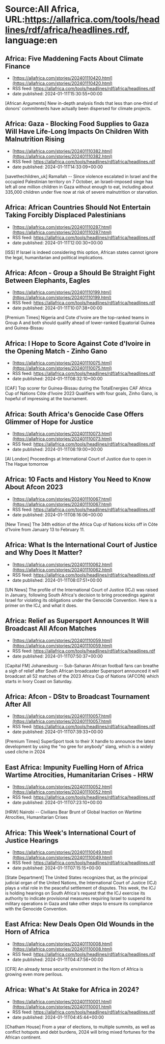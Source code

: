 # Source:All Africa, URL:https://allafrica.com/tools/headlines/rdf/africa/headlines.rdf, language:en

## Africa: Five Maddening Facts About Climate Finance
 - [https://allafrica.com/stories/202401110420.html](https://allafrica.com/stories/202401110420.html)
 - RSS feed: https://allafrica.com/tools/headlines/rdf/africa/headlines.rdf
 - date published: 2024-01-11T15:30:55+00:00

[African Arguments] New in-depth analysis finds that less than one-third of donors' commitments have actually been dispersed for climate projects.

## Africa: Gaza - Blocking Food Supplies to Gaza Will Have Life-Long Impacts On Children With Malnutrition Rising
 - [https://allafrica.com/stories/202401110382.html](https://allafrica.com/stories/202401110382.html)
 - RSS feed: https://allafrica.com/tools/headlines/rdf/africa/headlines.rdf
 - date published: 2024-01-11T14:33:09+00:00

[savethechildren_uk] Ramallah -- Since violence escalated in Israel and the occupied Palestinian territory on 7 October, an Israeli-imposed siege has left all one million children in Gaza without enough to eat, including about 335,000 children under five now at risk of severe malnutrition or starvation.

## Africa: African Countries Should Not Entertain Taking Forcibly Displaced Palestinians
 - [https://allafrica.com/stories/202401110287.html](https://allafrica.com/stories/202401110287.html)
 - RSS feed: https://allafrica.com/tools/headlines/rdf/africa/headlines.rdf
 - date published: 2024-01-11T12:00:30+00:00

[ISS] If Israel is indeed considering this option, African states cannot ignore the legal, humanitarian and political implications.

## Africa: Afcon - Group a Should Be Straight Fight Between Elephants, Eagles
 - [https://allafrica.com/stories/202401110199.html](https://allafrica.com/stories/202401110199.html)
 - RSS feed: https://allafrica.com/tools/headlines/rdf/africa/headlines.rdf
 - date published: 2024-01-11T10:07:38+00:00

[Premium Times] Nigeria and Cote d'Ivoire are the top-ranked teams in Group A and both should qualify ahead of lower-ranked Equatorial Guinea and Guinea-Bissau

## Africa: I Hope to Score Against Cote d'Ivoire in the Opening Match - Zinho Gano
 - [https://allafrica.com/stories/202401110075.html](https://allafrica.com/stories/202401110075.html)
 - RSS feed: https://allafrica.com/tools/headlines/rdf/africa/headlines.rdf
 - date published: 2024-01-11T08:32:10+00:00

[CAF] Top scorer for Guinea-Bissau during the TotalEnergies CAF Africa Cup of Nations C&#xf4;te d'Ivoire 2023 Qualifiers with four goals, Zinho Gano, is hopeful of impressing at the tournament.

## Africa: South Africa's Genocide Case Offers Glimmer of Hope for Justice
 - [https://allafrica.com/stories/202401110073.html](https://allafrica.com/stories/202401110073.html)
 - RSS feed: https://allafrica.com/tools/headlines/rdf/africa/headlines.rdf
 - date published: 2024-01-11T08:19:00+00:00

[AI London] Proceedings at International Court of Justice due to open in The Hague tomorrow

## Africa: 10 Facts and History You Need to Know About Afcon 2023
 - [https://allafrica.com/stories/202401110067.html](https://allafrica.com/stories/202401110067.html)
 - RSS feed: https://allafrica.com/tools/headlines/rdf/africa/headlines.rdf
 - date published: 2024-01-11T08:16:06+00:00

[New Times] The 34th edition of the Africa Cup of Nations kicks off in C&#xf4;te d'Ivoire from January 13 to February 11.

## Africa: What Is the International Court of Justice and Why Does It Matter?
 - [https://allafrica.com/stories/202401110062.html](https://allafrica.com/stories/202401110062.html)
 - RSS feed: https://allafrica.com/tools/headlines/rdf/africa/headlines.rdf
 - date published: 2024-01-11T08:07:51+00:00

[UN News] The profile of the International Court of Justice (ICJ) was raised in January, following South Africa's decision to bring proceedings against Israel for violating its obligations under the Genocide Convention. Here is a primer on the ICJ, and what it does.

## Africa: Relief as Supersport Announces It Will Broadcast All Afcon Matches
 - [https://allafrica.com/stories/202401110059.html](https://allafrica.com/stories/202401110059.html)
 - RSS feed: https://allafrica.com/tools/headlines/rdf/africa/headlines.rdf
 - date published: 2024-01-11T07:50:37+00:00

[Capital FM] Johanesburg -- Sub-Saharan African football fans can breathe a sigh of relief after South African broadcaster Supersport announced it will broadcast all 52 matches of the 2023 Africa Cup of Nations (AFCON) which starts in Ivory Coast on Saturday.

## Africa: Afcon - DStv to Broadcast Tournament After All
 - [https://allafrica.com/stories/202401110057.html](https://allafrica.com/stories/202401110057.html)
 - RSS feed: https://allafrica.com/tools/headlines/rdf/africa/headlines.rdf
 - date published: 2024-01-11T07:39:33+00:00

[Premium Times] SuperSport took to their X handle to announce the latest development by using the "no gree for anybody" slang, which is a widely used cliche in 2024

## East Africa: Impunity Fuelling Horn of Africa Wartime Atrocities, Humanitarian Crises - HRW
 - [https://allafrica.com/stories/202401110052.html](https://allafrica.com/stories/202401110052.html)
 - RSS feed: https://allafrica.com/tools/headlines/rdf/africa/headlines.rdf
 - date published: 2024-01-11T07:23:10+00:00

[HRW] Nairobi -- Civilians Bear Brunt of Global Inaction on Wartime Atrocities, Humanitarian Crises

## Africa: This Week's International Court of Justice Hearings
 - [https://allafrica.com/stories/202401110049.html](https://allafrica.com/stories/202401110049.html)
 - RSS feed: https://allafrica.com/tools/headlines/rdf/africa/headlines.rdf
 - date published: 2024-01-11T07:15:15+00:00

[State Department] The United States recognizes that, as the principal judicial organ of the United Nations, the International Court of Justice (ICJ) plays a vital role in the peaceful settlement of disputes. This week, the ICJ is holding hearings on South Africa's request that the ICJ exercise its authority to indicate provisional measures requiring Israel to suspend its military operations in Gaza and take other steps to ensure its compliance with the Genocide Convention.

## East Africa: New Deals Open Old Wounds in the Horn of Africa
 - [https://allafrica.com/stories/202401110008.html](https://allafrica.com/stories/202401110008.html)
 - RSS feed: https://allafrica.com/tools/headlines/rdf/africa/headlines.rdf
 - date published: 2024-01-11T04:47:56+00:00

[CFR] An already tense security environment in the Horn of Africa is growing even more perilous.

## Africa: What's At Stake for Africa in 2024?
 - [https://allafrica.com/stories/202401110001.html](https://allafrica.com/stories/202401110001.html)
 - RSS feed: https://allafrica.com/tools/headlines/rdf/africa/headlines.rdf
 - date published: 2024-01-11T04:45:44+00:00

[Chatham House] From a year of elections, to multiple summits, as well as conflict hotspots and debt burdens, 2024 will bring mixed fortunes for the African continent.

